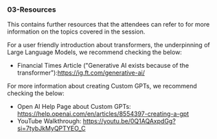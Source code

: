 ### 03-Resources

This contains further resources that the attendees can refer to for more information on the topics covered in the session.

For a user friendly introduction about transformers, the underpinning of Large Language Models, we recommend checking the below:
- Financial Times Article ("Generative AI exists because of the transformer"):https://ig.ft.com/generative-ai/

For more information about creating Custom GPTs, we recommend checking the below:
- Open AI Help Page about Custom GPTs: https://help.openai.com/en/articles/8554397-creating-a-gpt
- YouTube Walkthrough: https://youtu.be/0Q1AQAxpdGg?si=7tybJkMyQPTYEO_C